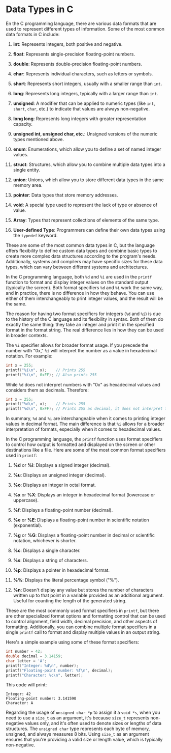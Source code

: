 # Data Types in C

En the C programming language, there are various data formats that are used to represent different types of information. Some of the most common data formats in C include:

1. **int**: Represents integers, both positive and negative.

2. **float**: Represents single-precision floating-point numbers.

3. **double**: Represents double-precision floating-point numbers.

4. **char**: Represents individual characters, such as letters or symbols.

5. **short**: Represents short integers, usually with a smaller range than `int`.

6. **long**: Represents long integers, typically with a larger range than `int`.

7. **unsigned**: A modifier that can be applied to numeric types (like `int`, `short`, `char`, etc.) to indicate that values are always non-negative.

8. **long long**: Represents long integers with greater representation capacity.

9. **unsigned int, unsigned char, etc.**: Unsigned versions of the numeric types mentioned above.

10. **enum**: Enumerations, which allow you to define a set of named integer values.

11. **struct**: Structures, which allow you to combine multiple data types into a single entity.

12. **union**: Unions, which allow you to store different data types in the same memory area.

13. **pointer**: Data types that store memory addresses.

14. **void**: A special type used to represent the lack of type or absence of value.

15. **Array**: Types that represent collections of elements of the same type.

16. **User-defined Type**: Programmers can define their own data types using the `typedef` keyword.

These are some of the most common data types in C, but the language offers flexibility to define custom data types and combine basic types to create more complex data structures according to the program's needs. Additionally, systems and compilers may have specific sizes for these data types, which can vary between different systems and architectures.

In the C programming language, both `%d` and `%i` are used in the `printf` function to format and display integer values on the standard output (typically the screen). Both format specifiers `%d` and `%i` work the same way, and in practice, there is no difference in how they behave. You can use either of them interchangeably to print integer values, and the result will be the same.

The reason for having two format specifiers for integers (`%d` and `%i`) is due to the history of the C language and its flexibility in syntax. Both of them do exactly the same thing: they take an integer and print it in the specified format in the format string. The real difference lies in how they can be used in broader contexts.

The `%i` specifier allows for broader format usage. If you precede the number with "0x," `%i` will interpret the number as a value in hexadecimal notation. For example:

```c
int x = 255;
printf("%i\n", x);    // Prints 255
printf("%i\n", 0xFF); // Also prints 255
```

While `%d` does not interpret numbers with "0x" as hexadecimal values and considers them as decimals. Therefore:

```c
int x = 255;
printf("%d\n", x);    // Prints 255
printf("%d\n", 0xFF); // Prints 255 as decimal, it does not interpret the 0x
```

In summary, `%d` and `%i` are interchangeable when it comes to printing integer values in decimal format. The main difference is that `%i` allows for a broader interpretation of formats, especially when it comes to hexadecimal values.

In the C programming language, the `printf` function uses format specifiers to control how output is formatted and displayed on the screen or other destinations like a file. Here are some of the most common format specifiers used in `printf`:

1. **%d** or **%i**: Displays a signed integer (decimal).

2. **%u**: Displays an unsigned integer (decimal).

3. **%o**: Displays an integer in octal format.

4. **%x** or **%X**: Displays an integer in hexadecimal format (lowercase or uppercase).

5. **%f**: Displays a floating-point number (decimal).

6. **%e** or **%E**: Displays a floating-point number in scientific notation (exponential).

7. **%g** or **%G**: Displays a floating-point number in decimal or scientific notation, whichever is shorter.

8. **%c**: Displays a single character.

9. **%s**: Displays a string of characters.

10. **%p**: Displays a pointer in hexadecimal format.

11. **%%**: Displays the literal percentage symbol ("%").

12. **%n**: Doesn't display any value but stores the number of characters written up to that point in a variable provided as an additional argument. Useful for counting the length of the generated string.

These are the most commonly used format specifiers in `printf`, but there are other specialized format options and formatting control that can be used to control alignment, field width, decimal precision, and other aspects of formatting. Additionally, you can combine multiple format specifiers in a single `printf` call to format and display multiple values in an output string.

Here's a simple example using some of these format specifiers:

```c
int number = 42;
double decimal = 3.14159;
char letter = 'A';
printf("Integer: %d\n", number);
printf("Floating-point number: %f\n", decimal);
printf("Character: %c\n", letter);
```

This code will print:

```
Integer: 42
Floating-point number: 3.141590
Character: A
```

Regarding the usage of `unsigned char *p` to assign it a `void *s`, when you need to use a `size_t` as an argument, it's because `size_t` represents non-negative values only, and it's often used to denote sizes or lengths of data structures. The `unsigned char` type represents each byte of memory, unsigned, and always measures 8 bits. Using `size_t` as an argument ensures that you're providing a valid size or length value, which is typically non-negative.


